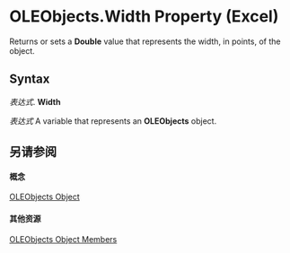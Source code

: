 
# OLEObjects.Width Property (Excel)

Returns or sets a  **Double** value that represents the width, in points, of the object.


## Syntax

 _表达式_. **Width**

 _表达式_ A variable that represents an **OLEObjects** object.


## 另请参阅


#### 概念


[OLEObjects Object](e3fcf4bd-7c96-ecb3-dc04-551f7f7348f9.md)
#### 其他资源


[OLEObjects Object Members](http://msdn.microsoft.com/library/7c3b0619-a988-1b8c-51b1-4c8ef3180264%28Office.15%29.aspx)